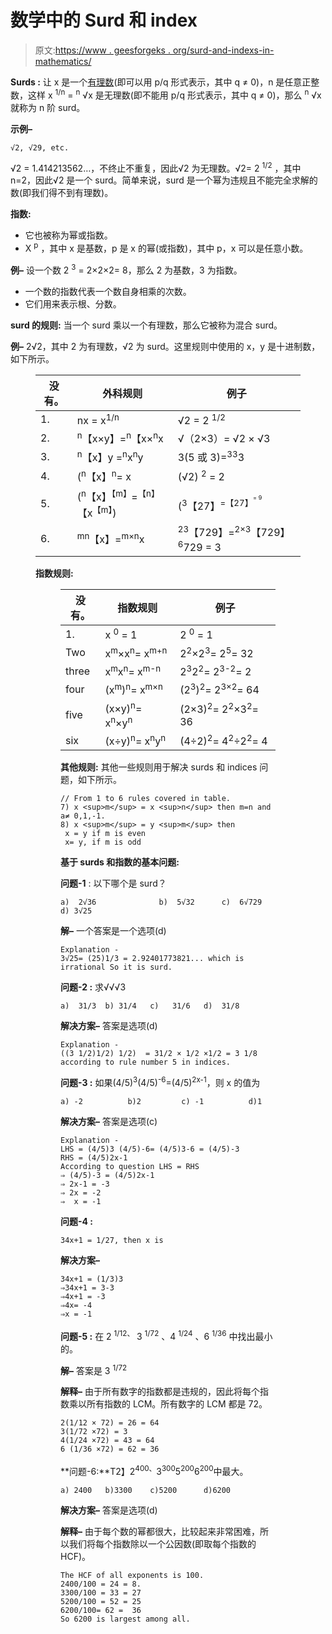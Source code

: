 # 数学中的 Surd 和 index

> 原文:[https://www . geesforgeks . org/surd-and-indexs-in-mathematics/](https://www.geeksforgeeks.org/surd-and-indices-in-mathematics/)

**Surds :**
让 x 是一个[有理数](https://www.geeksforgeeks.org/rational-numbers/)(即可以用 p/q 形式表示，其中 q ≠ 0)，n 是任意正整数，这样 x <sup>1/n</sup> = <sup>n</sup> √x 是无理数(即不能用 p/q 形式表示，其中 q ≠ 0)，那么 <sup>n</sup> √x 就称为 n 阶 surd。

**示例–**

```
√2, √29, etc.
```

√2 = 1.414213562…，不终止不重复，因此√2 为无理数。√2= 2 <sup>1/2</sup> ，其中 n=2，因此√2 是一个 surd。简单来说，surd 是一个幂为违规且不能完全求解的数(即我们得不到有理数)。

**指数:**

*   它也被称为幂或指数。
*   X <sup>p</sup> ，其中 x 是基数，p 是 x 的幂(或指数)，其中 p，x 可以是任意小数。

**例–**
设一个数 2 <sup>3</sup> = 2×2×2= 8，那么 2 为基数，3 为指数。

*   一个数的指数代表一个数自身相乘的次数。
*   它们用来表示根、分数。

**surd 的规则:**
当一个 surd 乘以一个有理数，那么它被称为混合 surd。

**例–**
2√2，其中 2 为有理数，√2 为 surd。这里规则中使用的 x，y 是十进制数，如下所示。

<figure class="table">

| 没有。 | 外科规则 | 例子 |
| --- | --- | --- |
| 1. | nx = x<sup>1/n</sup> | √2 = 2 <sup>1/2</sup> |
| 2. | <sup>n</sup>【x×y】=<sup>n</sup>【x×<sup>n</sup>x | √（2×3）= √2 × √3 |
| 3. | <sup>n</sup>【x】y =<sup>n</sup>x<sup>n</sup>y | 3(5 或 3)=<sup>3</sup><sup>3</sup>3 |
| 4. | (<sup>n</sup>【x】<sup>n</sup>= x | (√2) <sup>2</sup> = 2 |
| 5. | (<sup>n</sup>【x】<sup>【m】</sup>=<sup>【n】</sup>【x<sup>【m】</sup>) | (<sup>3</sup>【27】<sup>=【27】<sup><sup>= 9</sup></sup></sup> |
| 6. | <sup>m</sup><sup>n</sup>【x】=<sup>m×n</sup>x | <sup>2</sup><sup>3</sup>【729】=<sup>2×3</sup>【729】<sup>6</sup>729 = 3 |

**指数规则:**

<figure class="table">

| 没有。 | 指数规则 | 例子 |
| --- | --- | --- |
| 1. | x <sup>0</sup> = 1 | 2 <sup>0</sup> = 1 |
| Two | x<sup>m</sup>×x<sup>n</sup>= x<sup>m+n</sup> | 2<sup>2</sup>×2<sup>3</sup>= 2<sup>5</sup>= 32 |
| three | x<sup>m</sup>x<sup>n</sup>= x<sup>m-n</sup> | 2<sup>3</sup>2<sup>2</sup>= 2<sup>3-2</sup>= 2 |
| four | (x<sup>m</sup>)<sup>n</sup>= x<sup>m×n</sup> | (2<sup>3</sup>)<sup>2</sup>= 2<sup>3×2</sup>= 64 |
| five | (x×y)<sup>n</sup>= x<sup>n</sup>×y<sup>n</sup> | (2×3)<sup>2</sup>= 2<sup>2</sup>×3<sup>2</sup>= 36 |
| six | (x÷y)<sup>n</sup>= x<sup>n</sup>y<sup>n</sup> | (4÷2)<sup>2</sup>= 4<sup>2</sup>÷2<sup>2</sup>= 4 |

**其他规则:**
其他一些规则用于解决 surds 和 indices 问题，如下所示。

```
// From 1 to 6 rules covered in table.
7) x <sup>m</sup> = x <sup>n</sup> then m=n and a≠ 0,1,-1.
8) x <sup>m</sup> = y <sup>m</sup> then 
 x = y if m is even 
 x= y, if m is odd
```

**基于 surds 和指数的基本问题:**

**问题-1** :
以下哪个是 surd？

```
a)  2√36              b)  5√32      c)  6√729          d) 3√25
```

**解–**
一个答案是一个选项(d)

```
Explanation -
3√25= (25)1/3 = 2.92401773821... which is irrational So it is surd.
```

**问题-2 :**
求√√√3

```
a)  31/3  b) 31/4   c)   31/6   d)  31/8   
```

**解决方案–**
答案是选项(d)

```
Explanation -
((3 1/2)1/2) 1/2)  = 31/2 × 1/2 ×1/2 = 3 1/8 according to rule number 5 in indices.
```

**问题-3 :**
如果(4/5)<sup>3</sup>(4/5)<sup>-6</sup>=(4/5)<sup>2x-1</sup>，则 x 的值为

```
a) -2          b)2         c) -1          d)1
```

**解决方案–**
答案是选项(c)

```
Explanation - 
LHS = (4/5)3 (4/5)-6= (4/5)3-6 = (4/5)-3  
RHS = (4/5)2x-1
According to question LHS = RHS 
⇒ (4/5)-3 = (4/5)2x-1
⇒ 2x-1 = -3
⇒ 2x = -2
⇒  x = -1
```

**问题-4 :**

```
34x+1 = 1/27, then x is
```

**解决方案–**

```
34x+1 = (1/3)3
⇒34x+1 = 3-3
⇒4x+1 = -3
⇒4x= -4  
⇒x = -1
```

**问题-5 :**
在 2 <sup>1/12、</sup> 3 <sup>1/72</sup> 、4 <sup>1/24</sup> 、6 <sup>1/36</sup> 中找出最小的。

**解–**
答案是 3 <sup>1/72</sup>

**解释–**
由于所有数字的指数都是违规的，因此将每个指数乘以所有指数的 LCM。所有数字的 LCM 都是 72。

```
2(1/12 × 72) = 26 = 64
3(1/72 ×72) = 3
4(1/24 ×72) = 43 = 64
6 (1/36 ×72) = 62 = 36
```

**问题-6:**T2】2<sup>400、</sup>3<sup>300</sup>5<sup>200</sup>6<sup>200</sup>中最大。

```
a) 2400   b)3300    c)5200      d)6200  
```

**解决方案–**
答案是选项(d)

**解释–**
由于每个数的幂都很大，比较起来非常困难，所以我们将每个指数除以一个公因数(即取每个指数的 HCF)。

```
The HCF of all exponents is 100.
2400/100 = 24 = 8.
3300/100 = 33 = 27  
5200/100 = 52 = 25
6200/100= 62 =  36
So 6200 is largest among all.
```

</figure>

</figure>